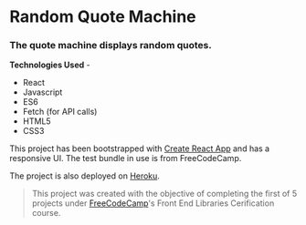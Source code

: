 # Random Quote Machine

### The quote machine displays random quotes.

**Technologies Used** -
- React
- Javascript
- ES6
- Fetch (for API calls)
- HTML5
- CSS3

This project has been bootstrapped with [Create React App](https://github.com/facebookincubator/create-react-app) and has a responsive UI. The test bundle in use is from FreeCodeCamp.

The project is also deployed on [Heroku](https://randomquotesnikhilpr23.herokuapp.com/).

> This project was created with the objective of completing the first of 5 projects under [FreeCodeCamp](https://www.freecodecamp.org/)'s Front End Libraries Cerification course.
